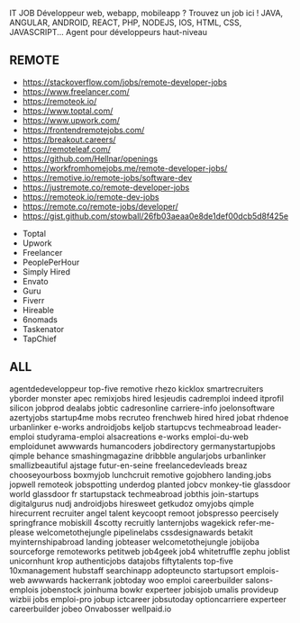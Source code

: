 IT JOB
Développeur web, webapp, mobileapp ? 
Trouvez un job ici ! JAVA, ANGULAR, ANDROID, REACT, PHP, NODEJS, IOS, HTML, CSS, JAVASCRIPT...
Agent pour développeurs haut-niveau

## REMOTE
- https://stackoverflow.com/jobs/remote-developer-jobs
- https://www.freelancer.com/
- https://remoteok.io/
- https://www.toptal.com/
- https://www.upwork.com/
- https://frontendremotejobs.com/
- https://breakout.careers/
- https://remoteleaf.com/
- https://github.com/Hellnar/openings
- https://workfromhomejobs.me/remote-developer-jobs/
- https://remotive.io/remote-jobs/software-dev
- https://justremote.co/remote-developer-jobs
- https://remoteok.io/remote-dev-jobs
- https://remote.co/remote-jobs/developer/
- https://gist.github.com/stowball/26fb03aeaa0e8de1def00dcb5d8f425e

* Toptal
* Upwork
* Freelancer
* PeoplePerHour
* Simply Hired
* Envato
* Guru
* Fiverr
* Hireable
* 6nomads
* Taskenator
* TapChief

## ALL
agentdedeveloppeur
top-five
remotive
rhezo
kicklox
smartrecruiters
yborder
monster
apec
remixjobs
hired
lesjeudis
cadremploi
indeed
itprofil
silicon
jobprod
dealabs
jobtic
cadresonline
carriere-info
joelonsoftware
azertyjobs
startup4me
mobs
recruteo
frenchweb
hired
hired
jobat
rhdenoe
urbanlinker
e-works
androidjobs
keljob
startupcvs
techmeabroad
leader-emploi
studyrama-emploi
alsacreations
e-works
emploi-du-web
emploidunet
awwwards
humancoders
jobdirectory
germanystartupjobs
qimple
behance
smashingmagazine
dribbble
angularjobs
urbanlinker
smallizbeautiful
ajstage
futur-en-seine
freelancedevleads
breaz
chooseyourboss
boxmyjob
lunchcruit
remotive
gojobhero
landing.jobs
jopwell
remoteok
jobspotting
underdog
planted
jobcv
monkey-tie
glassdoor world
glassdoor fr
startupstack
techmeabroad
jobthis
join-startups
digitalgurus
nudj
androidjobs
hiresweet
getkudoz
omyjobs
qimple
hirecurrent
recruiter
angel
talent
keycoopt
remoot
jobspresso
peercisely
springfrance
mobiskill
4scotty
recruitly
lanternjobs
wagekick
refer-me-please
welcometothejungle
pipelinelabs
cssdesignawards
betakit
myinternshipabroad
landing
jobteaser
welcometothejungle
jobijoba
sourceforge
remoteworks
petitweb
job4geek
job4
whitetruffle
zephu
joblist
unicornhunt
krop
authenticjobs
datajobs
fiftytalents
top-five
10xmanagement
hubstaff
searchinapp
adopteuncto
startupsort
emplois-web
awwwards
hackerrank
jobtoday
woo
emploi
careerbuilder
salons-emplois
jobenstock
joinhuma
bowkr
experteer
jobisjob
umalis
provideup
wizbii
jobs
emploi-pro
jobup
ictcareer
jobsutoday
optioncarriere
experteer
careerbuilder
jobeo
Onvabosser
wellpaid.io